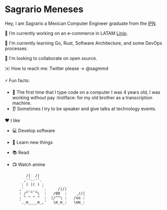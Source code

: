 # Sagrario Meneses
Hey, I am Sagrario a Mexican Computer Engineer graduate from the [IPN](https://www.ipn.mx/).


:telescope: I’m currently working on an e-commerce in LATAM [Linio](https://github.com/LinioIT).

:seedling: I'm currently learning Go, Rust, Software Architecture, and some DevOps processes.

:dancers: I'm looking to collaborate on open source.

:envelope: How to reach me: Twitter please -> @sagmmd

:zap: Fun facts:
- :baby: The first time that I type code on a computer I was 4 years old, I was working without pay :trollface: for my old brother as a transcription machine.<br>
- :ear: Sometimes I try to be speaker and give talks at technology events.

:heart: I like
- :computer: Develop software
- :rocket: Learn new things
- :books: Read
- :tv: Watch anime

            /|  /|
           ,''--''.
          : ( )( ) :
         ,' _____  `.     /|/|
         : /^ ^ ^\  :   /00  :    _//|
         : ^ ^ ^ ^  :  |/^^\ :   /oo :
         `._m____m_,'   \m_m_:   \mm_:
